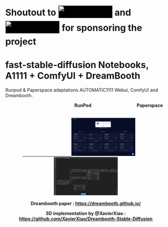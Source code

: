 # Shoutout to <a href="https://www.scenario.com" target="_blank"><img src='https://raw.githubusercontent.com/TheLastBen/fast-stable-diffusion/main/.github/Scenario.png' width="170" height="40" style="vertical-align: middle; margin-bottom: 8px; background-color: black"></a> and <a href="https://www.paperspace.com" target="_blank"><img src='https://raw.githubusercontent.com/TheLastBen/fast-stable-diffusion/main/.github/Paperspace.png' width="170" height="40" style="vertical-align: middle; margin-bottom: 8px; background-color: black"></a> for sponsoring the project
 
# fast-stable-diffusion Notebooks, A1111 + ComfyUI + DreamBooth
Runpod & Paperspace adaptations AUTOMATIC1111 Webui, ComfyUI and Dreambooth.
 
<center><b>&nbsp;&nbsp;&nbsp;&nbsp;&nbsp;&nbsp;&nbsp;&nbsp;&nbsp;&nbsp;&nbsp;&nbsp;&nbsp;&nbsp;&nbsp;&nbsp;&nbsp;&nbsp;&nbsp;&nbsp;&nbsp;&nbsp;&nbsp;&nbsp;&nbsp;&nbsp;&nbsp;&nbsp;&nbsp;&nbsp;&nbsp;&nbsp;&nbsp;&nbsp;&nbsp;&nbsp;&nbsp;&nbsp;&nbsp;&nbsp;&nbsp;&nbsp;&nbsp;&nbsp;&nbsp;&nbsp;&nbsp;&nbsp;&nbsp;&nbsp;&nbsp;&nbsp;&nbsp;&nbsp;&nbsp;&nbsp;&nbsp;&nbsp;&nbsp;&nbsp;&nbsp;&nbsp;RunPod &nbsp;&nbsp;&nbsp;&nbsp;&nbsp;&nbsp;&nbsp;&nbsp;&nbsp;&nbsp;&nbsp;&nbsp;&nbsp;&nbsp;&nbsp;&nbsp;&nbsp;&nbsp;&nbsp;&nbsp;&nbsp;&nbsp;&nbsp;&nbsp;&nbsp;&nbsp;&nbsp;&nbsp;&nbsp;&nbsp;&nbsp;&nbsp;&nbsp;&nbsp;&nbsp;&nbsp;&nbsp;&nbsp;&nbsp;&nbsp;&nbsp;&nbsp;Paperspace

 
<br><a href="https://www.runpod.io/console/gpu-cloud?template=runpod-stable-unified">
&nbsp;&nbsp;&nbsp;&nbsp;&nbsp;&nbsp;&nbsp;&nbsp;&nbsp;&nbsp;&nbsp;&nbsp;&nbsp;&nbsp;&nbsp;&nbsp;&nbsp;&nbsp;&nbsp;&nbsp;&nbsp;&nbsp;&nbsp;&nbsp;&nbsp;&nbsp;&nbsp;&nbsp;&nbsp;&nbsp;&nbsp;&nbsp;&nbsp;&nbsp;&nbsp;&nbsp;&nbsp;&nbsp;&nbsp;&nbsp;&nbsp;&nbsp;&nbsp;&nbsp;&nbsp;&nbsp;<img src='https://github.com/TheLastBen/fast-stable-diffusion/raw/main/Dreambooth/3.JPG'></a>&nbsp;&nbsp;&nbsp;&nbsp;&nbsp;&nbsp;&nbsp;&nbsp;&nbsp;&nbsp;&nbsp;&nbsp;&nbsp;
<a href="https://console.paperspace.com/github/TheLastBen/PPS"><img src='https://github.com/TheLastBen/fast-stable-diffusion/raw/main/Dreambooth/2.png'></a>
 
 

Dreambooth paper : https://dreambooth.github.io/

SD implementation by @XavierXiao : https://github.com/XavierXiao/Dreambooth-Stable-Diffusion
